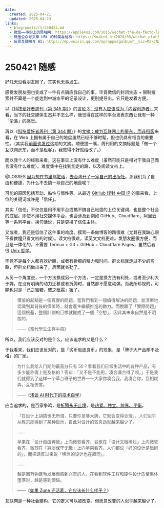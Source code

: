 ```yaml
---
date:
  created: 2025-04-21
  updated: 2025-04-23
links:
  - blog/posts/rt/250423.md
  - 微信——事实上的局域网: https://apple4us.com/2015/wechat-the-de-facto-lan
  - 微信公众号文章 URL 的种类与结构: https://soaked.in/2020/08/wechat-platform-url/
  - 反思互联网与 AI: https://mp.weixin.qq.com/mp/appmsgalbum?__biz=MzkzNzY1MDI5MA==&action=getalbum&album_id=3339324645069570048
---
```

# 250421 随感

好几天没看朋友圈了，其实也无事发生。

​感觉发朋友圈也变成了一件有点膈应我自己的事，毕竟微信的封闭生态 + 限制搜索并不算是一个能达到中游水平的记录设计，更别提导出。它只是发着方便。

<!-- more -->

以《[科技爱好者周刊（第 345 期）](https://www.ruanyifeng.com/blog/2025/04/weekly-issue-345.html)》的[言论 3：没有人应该成为「内容创造者」](https://christianheilmann.com/2025/03/12/nobody-should-be-a-content-creator/)来看，当下的社交媒体生态并不怎么样，我觉得在这样的平台发表东西让我有一种「沦落」的感觉。

再以《[科技爱好者周刊（第 344 期）](https://www.ruanyifeng.com/blog/2025/04/weekly-issue-344.html)》的[文摘：成为互联网上的房东，而非租客](https://den.dev/blog/be-a-property-owner-not-a-renter-on-the-internet/)来看，在 Web 上拥有属于自己的地盘虽然已经不够时髦，但也仍具有相当的重要性。（其实我[前面也发过](250412.md)这期的文摘。顺便提一嘴，周刊用的文摘标题是「做一个互联网房东，而不是租客」，我觉得不好就给改了。）

而以我个人的经验来看，这在事实上没有什么难度（虽然可能只是相对于我自己而言没有什么难度）。难度集中在找到能走的路，以及阅读文档上。

@LOSSES [因为想在书里骂脏话](https://sspai.com/post/86462)，[去台湾开了一家自己的出版社](https://sspai.com/post/85675)。那我们为了自由和便捷，为什么不去搞一块自己的地盘呢？

可能的原因包括互动、黏性与惰性等。从最近 [GitHub 误封](https://www.githubstatus.com/incidents/jfvgcls9swln) [中国 IP](https://github.com/orgs/community/discussions/156515) 的事来看，上位的关键词或许是「信任」。

其实「信任」不仅仅是用不用平台或搞不搞自己地盘的上位关键词，也是整个社会的底层。即使不用社交媒体平台，也会涉及到例如 GitHub、Cloudflare、阿里云等一系列平台。换句话说，只是更换了信任主体。

又或者，我还是低估了这件事的难度。摸索一条做博客的路很难（尤其在我缺心眼不看教程只看文档的时候）。读文档很难，读英文文档更难。发朋友圈很方便，而且是一体化的，不需要 Termux + Git + GitHub + Cloudflare Pages，虽然后者很 [Unix 哲学](https://sspai.com/post/58805)。

毕竟不是每个人都喜欢折腾，或者有折腾的精力和时间。群文档就走过不少的弯路，但群文档做出来了，后面就省劲了。

从另一个角度说，一个方法换成另一个方法，一定是换方法有利处，或者至少利大于弊。在没有明确的动力迁移或者折腾时，自然都不愿意动弹。而我所珍视的，可能也只是「己之蜜糖，彼之砒霜」罢了。

> 價值的起點是一個真實的問題。當我們看到一個值得解決的問題，並清晰地認識到其背後的價值時，就會產生繼續推進的動力。而脫離了「實際問題」這個根基，整個計劃的目標就變成了一個「空想」，因此其未來自然是不明朗的。
>
> ——《當代學生生存手冊》

所以，我们应该反对的是什么，应该追求的又是什么？

于我看来，我们应该反对的，是「劣币驱逐良币」的现象，是「牌子大产品却不及格」的厂家。

> 为什么我给入门期的最高分只有 50？看看我们日常生活中的各种产品，有多少能称得上是及格的？答曰：「又不是不能用，凑合凑合得了呗。」于是我们就得到了这样一个草台班子的世界——大家你凑合我，我凑合你，互相糊弄，互相伤害。
>
> ——《[浅谈 AI 时代下的技术自学](https://sspai.com/post/97972)》

应当追求的，是百家争鸣，是[折腾永无止境](https://sspai.com/post/67344)，是[热爱、独立、跨界、平衡](https://sspai.com/post/86409)。

> 「在设计上胡搞也无所谓，只要你足够大牌，它就会变得合理」，人们似乎从教宗那得到了某种启示，自此对设计的较真劲就越来越少了。
>
> ……
>
> 苹果在「设计自由奔放」上向微软看齐，谷歌在「设计文档稀烂」上向微软看齐，微软在「寡淡保守无趣」上向苹果看齐。人们都说「好的设计是趋同的」，而把话反过来说「稀烂的设计也在趋同」。
>
> ……
>
> 越是因万物蓬勃发展而感到兴奋的人，在看到软件工程和硬件设计质量集体堕落时，越是感到懊恼。
>
> ——《[如果 Zune 还活着，它应该长什么样子？](https://sspai.com/post/92714)》

互联网是一种社会建构，它的定义可以被改变。但愿意改变的人似乎越来越少了。
